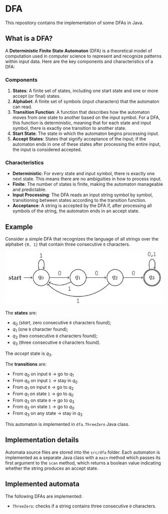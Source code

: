 # DFA

This repository contains the implementation of some DFAs in Java.

## What is a DFA?

A **Deterministic Finite State Automaton** (DFA) is a theoretical model of computation used in computer science to represent and recognize patterns within input data. Here are the key components and characteristics of a DFA:

### Components
1. **States**: A finite set of states, including one start state and one or more accept (or final) states.
2. **Alphabet**: A finite set of symbols (input characters) that the automaton can read.
3. **Transition Function**: A function that describes how the automaton moves from one state to another based on the input symbol. For a DFA, this function is deterministic, meaning that for each state and input symbol, there is exactly one transition to another state.
4. **Start State**: The state in which the automaton begins processing input.
5. **Accept States**: States that signify acceptance of the input; if the automaton ends in one of these states after processing the entire input, the input is considered accepted.

### Characteristics
- **Deterministic**: For every state and input symbol, there is exactly one next state. This means there are no ambiguities in how to process input.
- **Finite**: The number of states is finite, making the automaton manageable and predictable.
- **Input Processing**: The DFA reads an input string symbol by symbol, transitioning between states according to the transition function.
- **Acceptance**: A string is accepted by the DFA if, after processing all symbols of the string, the automaton ends in an accept state.

## Example

Consider a simple DFA that recognizes the language of all strings over the alphabet `{0, 1}` that contain three consecutive `0` characters.

![](.media/dfa1.png)

The **states** are:
+ $q_0$ (_start_, zero consecutive `0` characters found);
+ $q_1$ (one `0` character found);
+ $q_2$ (two consecutive `0` characters found);
+ $q_3$ (three consecutive `0` characters found).

The _accept_ state is $q_3$.

The **transitions** are:
+ From $q_0$ on input `0` → go to $q_1$
+ From $q_0$ on input `1` → stay in $q_0$
+ From $q_1$ on input `0` → go to $q_2$
+ From $q_1$ on state `1` → go to $q_0$
+ From $q_2$ on state `0` → go to $q_3$
+ From $q_2$ on state `1` → go to $q_0$
+ From $q_3$ on any state → stay in $q_3$

This automaton is implemented in `dfa.ThreeZero` Java class.

## Implementation details

Automata source files are stored into the `src/dfa` folder.
Each automaton is implemented as a separate Java class with a `main` method which passes its first argument to the `scan`
method, which returns a boolean value indicating whether the string produces an accept state.

## Implemented automata

The following DFAs are implemented:
+ `ThreeZero`: checks if a string contains three consecutive `0` characters.